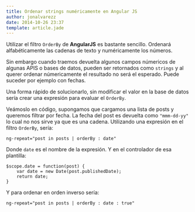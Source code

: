 ```yaml
---
title: Ordenar strings numéricamente en Angular JS
author: jonalvarezz
date: 2014-10-26 23:37
template: article.jade
---
```


Utilizar el filtro `OrderBy` de **AngularJS** es bastante sencillo. Ordenará alfabéticamente las cadenas de texto y numéricamente los números.

Sin embargo cuando traemos devuelta algunos campos númericos de algunas APIS o bases de datos, pueden ser retornados como `strings` y al querer ordenar númericamente el resultado no será el esperado. Puede suceder por ejemplo con fechas.

Una forma rápido de solucionarlo, sin modificar el valor en la base de datos sería crear una expresión para evaluar el `OrderBy`.

Veámoslo en código, supongamos que cargamos una lista de posts y queremos filtrar por fecha. La fecha del post es devuelta como `"mmm-dd-yy"` lo cual no nos sirve ya que es una cadena. Utilizando una expresión en el filtro `OrderBy`, sería:

    ng-repeat="post in posts | orderBy : date"

Donde `date` es el nombre de la expresión. Y en el controlador de esa plantilla:

    $scope.date = function(post) {
    	var date = new Date(post.publishedDate);
    	return date;
    }

Y para ordenar en orden inverso sería:

    ng-repeat="post in posts | orderBy : date : true"
